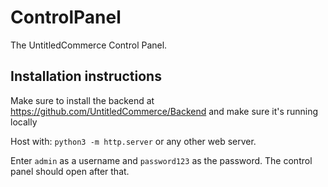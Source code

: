 # ControlPanel
The UntitledCommerce Control Panel.

## Installation instructions
Make sure to install the backend at <https://github.com/UntitledCommerce/Backend> and make sure it's running locally

Host with: `python3 -m http.server` or any other web server.

Enter `admin` as a username and `password123` as the password. The control panel should open after that.
